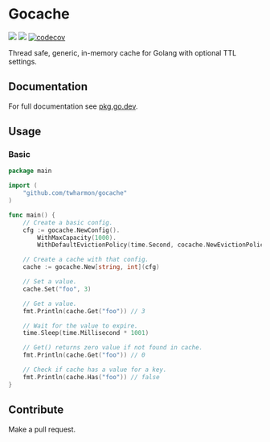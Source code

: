 # Gocache

![](https://github.com/twharmon/gocache/workflows/Test/badge.svg) [![](https://goreportcard.com/badge/github.com/twharmon/gocache)](https://goreportcard.com/report/github.com/twharmon/gocache) [![codecov](https://codecov.io/gh/twharmon/gocache/branch/main/graph/badge.svg?token=K0P59TPRAL)](https://codecov.io/gh/twharmon/gocache)

Thread safe, generic, in-memory cache for Golang with optional TTL settings.

## Documentation
For full documentation see [pkg.go.dev](https://pkg.go.dev/github.com/twharmon/gocache).

## Usage

### Basic
```go
package main

import (
	"github.com/twharmon/gocache"
)

func main() {
    // Create a basic config.
    cfg := gocache.NewConfig().
        WithMaxCapacity(1000).
        WithDefaultEvictionPolicy(time.Second, cocache.NewEvictionPolicy().UpdateOnGet())

    // Create a cache with that config.
    cache := gocache.New[string, int](cfg)

    // Set a value.
    cache.Set("foo", 3)

    // Get a value.
    fmt.Println(cache.Get("foo")) // 3

    // Wait for the value to expire.
    time.Sleep(time.Millisecond * 1001)

    // Get() returns zero value if not found in cache.
    fmt.Println(cache.Get("foo")) // 0

    // Check if cache has a value for a key.
    fmt.Println(cache.Has("foo")) // false
}
```

## Contribute
Make a pull request.